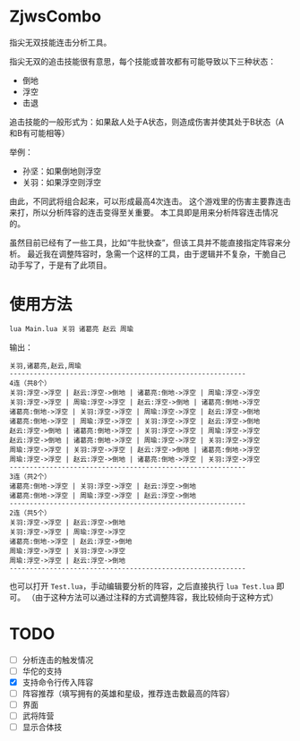 # ZjwsCombo
指尖无双技能连击分析工具。

指尖无双的追击技能很有意思，每个技能或普攻都有可能导致以下三种状态：
* 倒地
* 浮空
* 击退

追击技能的一般形式为：如果敌人处于A状态，则造成伤害并使其处于B状态（A和B有可能相等）

举例：
* 孙坚：如果倒地则浮空
* 关羽：如果浮空则浮空

由此，不同武将组合起来，可以形成最高4次连击。
这个游戏里的伤害主要靠连击来打，所以分析阵容的连击变得至关重要。
本工具即是用来分析阵容连击情况的。

虽然目前已经有了一些工具，比如“牛批快查”，但该工具并不能直接指定阵容来分析。
最近我在调整阵容时，急需一个这样的工具，由于逻辑并不复杂，干脆自己动手写了，于是有了此项目。

# 使用方法
```sh
lua Main.lua 关羽 诸葛亮 赵云 周瑜
```

输出：
```
关羽,诸葛亮,赵云,周瑜
-----------------------------------------------------------
4连（共8个）
关羽:浮空->浮空 | 赵云:浮空->倒地 | 诸葛亮:倒地->浮空 | 周瑜:浮空->浮空
关羽:浮空->浮空 | 周瑜:浮空->浮空 | 赵云:浮空->倒地 | 诸葛亮:倒地->浮空
诸葛亮:倒地->浮空 | 关羽:浮空->浮空 | 周瑜:浮空->浮空 | 赵云:浮空->倒地
诸葛亮:倒地->浮空 | 周瑜:浮空->浮空 | 关羽:浮空->浮空 | 赵云:浮空->倒地
赵云:浮空->倒地 | 诸葛亮:倒地->浮空 | 关羽:浮空->浮空 | 周瑜:浮空->浮空
赵云:浮空->倒地 | 诸葛亮:倒地->浮空 | 周瑜:浮空->浮空 | 关羽:浮空->浮空
周瑜:浮空->浮空 | 关羽:浮空->浮空 | 赵云:浮空->倒地 | 诸葛亮:倒地->浮空
周瑜:浮空->浮空 | 赵云:浮空->倒地 | 诸葛亮:倒地->浮空 | 关羽:浮空->浮空
-----------------------------------------------------------
3连（共2个）
诸葛亮:倒地->浮空 | 关羽:浮空->浮空 | 赵云:浮空->倒地
诸葛亮:倒地->浮空 | 周瑜:浮空->浮空 | 赵云:浮空->倒地
-----------------------------------------------------------
2连（共5个）
关羽:浮空->浮空 | 赵云:浮空->倒地
关羽:浮空->浮空 | 周瑜:浮空->浮空
诸葛亮:倒地->浮空 | 赵云:浮空->倒地
周瑜:浮空->浮空 | 关羽:浮空->浮空
周瑜:浮空->浮空 | 赵云:浮空->倒地
-----------------------------------------------------------
```

也可以打开 `Test.lua`，手动编辑要分析的阵容，之后直接执行 `lua Test.lua` 即可。
（由于这种方法可以通过注释的方式调整阵容，我比较倾向于这种方式）

# TODO
- [ ] 分析连击的触发情况
- [ ] 华佗的支持
- [x] 支持命令行传入阵容
- [ ] 阵容推荐（填写拥有的英雄和星级，推荐连击数最高的阵容）
- [ ] 界面
- [ ] 武将阵营
- [ ] 显示合体技
